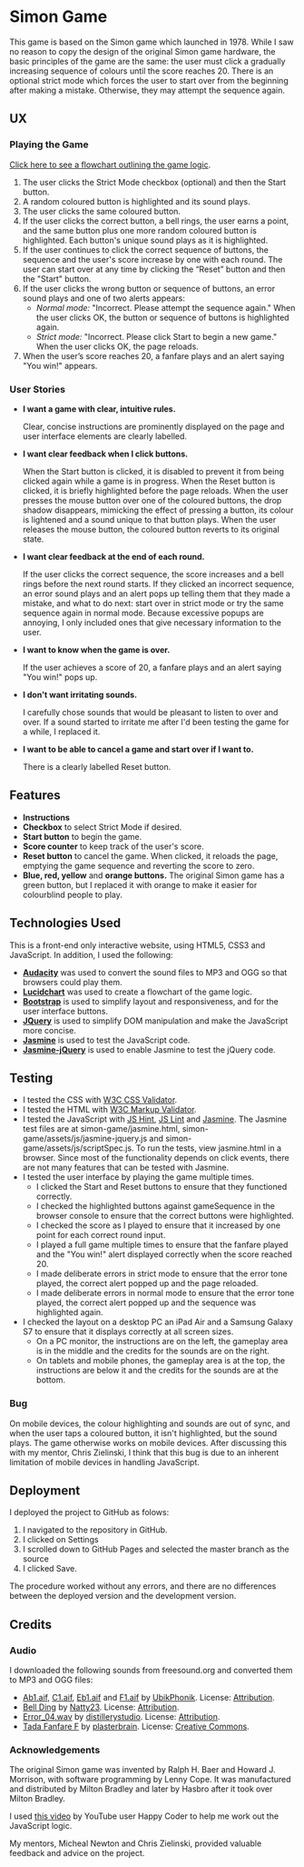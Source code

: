 # Simon Game
This game is based on the Simon game which launched in 1978. While I saw no reason to copy the design of the original Simon game 
hardware, the basic principles of the game are the same: the user must click a gradually increasing sequence of colours until the score reaches 20. 
There is an optional strict mode which forces the user to start over from the beginning after making a mistake. Otherwise, they may attempt the sequence again.

## UX

### Playing the Game

[Click here to see a flowchart outlining the game logic](https://www.lucidchart.com/invitations/accept/86cda98e-cc15-4030-b20d-b76d33c29d08).

1. The user clicks the Strict Mode checkbox (optional) and then the Start button. 
2. A random coloured button is highlighted and its sound plays.
3. The user clicks the same coloured button. 
4. If the user clicks the correct button, a bell rings, the user earns a point, and the same button plus one more random coloured button is highlighted. 
Each button's unique sound plays as it is highlighted.
6. If the user continues to click the correct sequence of buttons, the sequence and the user's score increase by one with each round. 
The user can start over at any time by clicking the “Reset” button and then the "Start" button.
7. If the user clicks the wrong button or sequence of buttons, an error sound plays and one of two alerts appears:
    - *Normal mode:* "Incorrect. Please attempt the sequence again." When the user clicks OK, the button or sequence of buttons is highlighted again.
    - *Strict mode:* "Incorrect. Please click Start to begin a new game." When the user clicks OK, the page reloads.
8. When the user’s score reaches 20, a fanfare plays and an alert saying "You win!" appears. 

### User Stories
- **I want a game with clear, intuitive rules.**

    Clear, concise instructions are prominently displayed on the page and user interface elements are clearly labelled.
    
- **I want clear feedback when I click buttons.**

    When the Start button is clicked, it is disabled to prevent it from being clicked again while a game is in progress. 
    When the Reset button is clicked, it is briefly highlighted before the page reloads. When the user presses the mouse 
    button over one of the coloured buttons, the drop shadow disappears, mimicking the effect of pressing a button, its 
    colour is lightened and a sound unique to that button plays. When the user releases the mouse button, the coloured 
    button reverts to its original state.

- **I want clear feedback at the end of each round.**

    If the user clicks the correct sequence, the score increases and a bell rings before the next round starts.
    If they clicked an incorrect sequence, an error sound plays and an alert pops up telling them that they made a mistake, 
    and what to do next: start over in strict mode or try the same sequence again in normal mode. Because excessive popups 
    are annoying, I only included ones that give necessary information to the user.

- **I want to know when the game is over.**

    If the user achieves a score of 20, a fanfare plays and an alert saying "You win!" pops up.
    
- **I don't want irritating sounds.**
    
    I carefully chose sounds that would be pleasant to listen to over and over. If a sound started to irritate me after I'd been 
    testing the game for a while, I replaced it.

- **I want to be able to cancel a game and start over if I want to.**

    There is a clearly labelled Reset button.


## Features

- **Instructions**
- **Checkbox** to select Strict Mode if desired.
- **Start button** to begin the game.
- **Score counter** to keep track of the user's score.
- **Reset button** to cancel the game. When clicked, it reloads the page, emptying the game sequence and reverting the score to zero.
- **Blue, red, yellow** and **orange buttons.** The original Simon game has a green button, but I replaced it with orange to make it easier for colourblind people to play.


## Technologies Used

This is a front-end only interactive website, using HTML5, CSS3 and JavaScript. In addition, I used the following:

- **[Audacity](https://www.audacityteam.org/)** was used to convert the sound files to MP3 and OGG so that browsers could play them.
- **[Lucidchart](https://www.lucidchart.com/)** was used to create a flowchart of the game logic.
- **[Bootstrap](https://getbootstrap.com/)** is used to simplify layout and responsiveness, and for the user interface buttons.
- **[JQuery](https://jquery.com)** is used to simplify DOM manipulation and make the JavaScript more concise.
- **[Jasmine](https://jasmine.github.io/)** is used to test the JavaScript code.
- **[Jasmine-jQuery](https://github.com/velesin/jasmine-jquery)** is used to enable Jasmine to test the jQuery code.


## Testing
- I tested the CSS with [W3C CSS Validator](https://jigsaw.w3.org/css-validator/).
- I tested the HTML with [W3C Markup Validator](https://validator.w3.org/).
- I tested the JavaScript with [JS Hint](http://jshint.com/), [JS Lint](http://www.jslint.com/) and [Jasmine](https://jasmine.github.io/). 
The Jasmine test files are at simon-game/jasmine.html, simon-game/assets/js/jasmine-jquery.js and simon-game/assets/js/scriptSpec.js. 
To run the tests, view jasmine.html in a browser. Since most of the functionality depends on click events, there are not many features that 
can be tested with Jasmine.
- I tested the user interface by playing the game multiple times.
    - I clicked the Start and Reset buttons to ensure that they functioned correctly.
    - I checked the highlighted buttons against gameSequence in the browser console to ensure that the correct buttons were highlighted.
    - I checked the score as I played to ensure that it increased by one point for each correct round input.
    - I played a full game multiple times to ensure that the fanfare played and the "You win!" alert displayed correctly when the score reached 20.
    - I made deliberate errors in strict mode to ensure that the error tone played, the correct alert popped up and the page reloaded.
    - I made deliberate errors in normal mode to ensure that the error tone played, the correct alert popped up and the sequence was highlighted again. 
- I checked the layout on a desktop PC an iPad Air and a Samsung Galaxy S7 to ensure that it displays correctly at all screen sizes.
    - On a PC monitor, the instructions are on the left, the gameplay area is in the middle and the credits for the sounds are on the right.
    - On tablets and mobile phones, the gameplay area is at the top, the instructions are below it and the credits for the sounds are at the bottom.

### Bug

On mobile devices, the colour highlighting and sounds are out of sync, and when the user taps a coloured button, it isn't highlighted, but the sound plays. 
The game otherwise works on mobile devices. After discussing this with my mentor, Chris Zielinski, I think that this bug is due to an inherent limitation 
of mobile devices in handling JavaScript.

## Deployment

I deployed the project to GitHub as folows: 

1. I navigated to the repository in GitHub.
2. I clicked on Settings
3. I scrolled down to GitHub Pages and selected the master branch as the source 
4. I clicked Save. 

The procedure worked without any errors, and there are no differences between the deployed version and the development version.

## Credits
### Audio
I downloaded the following sounds from freesound.org and converted them to MP3 and OGG files:
- [Ab1.aif](https://freesound.org/people/UbikPhonik/sounds/177947/), [C1.aif](https://freesound.org/people/UbikPhonik/sounds/177948/), 
[Eb1.aif](https://freesound.org/people/UbikPhonik/sounds/177954/) and [F1.aif](https://freesound.org/people/UbikPhonik/sounds/177943/) 
by [UbikPhonik](https://freesound.org/people/UbikPhonik/). License: [Attribution](https://creativecommons.org/licenses/by/3.0/legalcode). 
- [Bell Ding](https://freesound.org/people/Natty23/sounds/411749/) by [Natty23](https://freesound.org/people/Natty23/). 
License: [Attribution](https://creativecommons.org/licenses/by/3.0/legalcode). 
- [Error_04.wav](https://freesound.org/people/distillerystudio/sounds/327735/) by [distillerystudio](https://freesound.org/people/distillerystudio/). 
License: [Attribution](https://creativecommons.org/licenses/by/3.0/legalcode).
- [Tada Fanfare F](https://freesound.org/people/plasterbrain/sounds/397354/) by [plasterbrain](https://freesound.org/people/plasterbrain/). 
License: [Creative Commons](https://creativecommons.org/publicdomain/zero/1.0/legalcode).

### Acknowledgements
The original Simon game was invented by Ralph H. Baer and Howard J. Morrison, with software programming by Lenny Cope. 
It was manufactured and distributed by Milton Bradley and later by Hasbro after it took over Milton Bradley.

I used [this video](https://www.youtube.com/watch?v=4pfvy_A5ceE) by YouTube user Happy Coder to help me work out the JavaScript logic.

My mentors, Micheal Newton and Chris Zielinski, provided valuable feedback and advice on the project.
